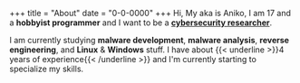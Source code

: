 +++
title = "About"
date = "0-0-0000"
+++
Hi, My aka is Aniko, I am 17 and a **hobbyist programmer** and I want to be a [**cybersecurity researcher**](https://en.wikipedia.org/wiki/Computer_security).


I am currently studying **malware development**, **malware analysis**, **reverse engineering**, and **Linux** & **Windows** stuff.
I have about {{< underline >}}4 years of experience{{< /underline >}} and I'm currently starting to specialize my skills.
